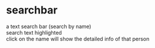 # searchbar
a text search bar (search by name)\
search text highlighted\
click on the name will show the detailed info of that person
